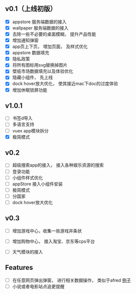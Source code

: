 ## v0.1（上线初版）
- [x] appstore 服务端数据的接入
- [x] wallpaper 服务端数据的接入
- [x] 去除一些不必要的桌面模糊， 提升产品性能
- [x] 增加通知弹窗
- [x] app页上下页， 增加页面， 及样式优化
- [x] appstore 数据填充
- [x] 隐私政策
- [x] 将所有图标用svg替换掉图片
- [x] 壁纸市场数据填充以及体验优化
- [x] 隐藏小组件， 先上线
- [x] dock hover放大优化， 使其接近mac下doc的过度体验
- [x] 增加休眠锁屏功能

## v1.0.1
- [ ] 书签d导入
- [ ] 多语言支持
- [ ] vuex app模块拆分
- [x] 极简模式

## v0.2
- [ ] 超级搜索app的接入， 接入各种娱乐资源的搜索
- [ ] 登录功能
- [ ] 小组件样式优化
- [ ] appStore 接入小组件安装
- [ ] 极简模式
- [ ] 分国家
- [ ] dock hover放大优化

## v0.3
- [ ] 增加游戏中心，收集一些游戏并条状 
- [ ] 增加购物中心， 接入淘宝、京东等cps平台 
- [ ] 天气模块的接入


## Features
- [ ] 在任意网页弹出弹窗， 进行相关数据操作， 类似于afred [例子](https://n.tools/)
- [ ] 小说或者电影站点追更提醒
